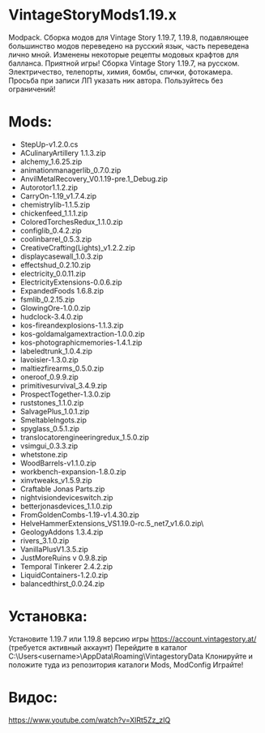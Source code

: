 # VintageStoryMods1.19.x
Modpack. Сборка модов для Vintage Story 1.19.7, 1.19.8, подавляющее большинство модов переведено на русский язык, часть переведена лично мной. Изменены некоторые рецепты модовых крафтов для балланса. Приятной игры!
Сборка Vintage Story 1.19.7, на русском. Электричество, телепорты, химия, бомбы, спички, фотокамера.
Просьба при записи ЛП указать ник автора. Пользуйтесь без ограничений!

# Mods:

* StepUp-v1.2.0.cs
* ACulinaryArtillery 1.1.3.zip
* alchemy_1.6.25.zip
* animationmanagerlib_0.7.0.zip
* AnvilMetalRecovery_V0.1.19-pre.1_Debug.zip
* Autorotor1.1.2.zip
* CarryOn-1.19_v1.7.4.zip
* chemistrylib-1.1.5.zip
* chickenfeed_1.1.1.zip
* ColoredTorchesRedux_1.1.0.zip
* configlib_0.4.2.zip
* coolinbarrel_0.5.3.zip
* CreativeCrafting(Lights)_v1.2.2.zip
* displaycasewall_1.0.3.zip
* effectshud_0.2.10.zip
* electricity_0.0.11.zip
* ElectricityExtensions-0.0.6.zip
* ExpandedFoods 1.6.8.zip
* fsmlib_0.2.15.zip
* GlowingOre-1.0.0.zip
* hudclock-3.4.0.zip
* kos-fireandexplosions-1.1.3.zip
* kos-goldamalgamextraction-1.0.0.zip
* kos-photographicmemories-1.4.1.zip
* labeledtrunk_1.0.4.zip
* lavoisier-1.3.0.zip
* maltiezfirearms_0.5.0.zip
* oneroof_0.9.9.zip
* primitivesurvival_3.4.9.zip
* ProspectTogether-1.3.0.zip
* ruststones_1.1.0.zip
* SalvagePlus_1.0.1.zip
* SmeltableIngots.zip
* spyglass_0.5.1.zip
* translocatorengineeringredux_1.5.0.zip
* vsimgui_0.3.3.zip
* whetstone.zip
* WoodBarrels-v1.1.0.zip
* workbench-expansion-1.8.0.zip
* xinvtweaks_v1.5.9.zip
* Craftable Jonas Parts.zip
* nightvisiondeviceswitch.zip
* betterjonasdevices_1.1.0.zip
* FromGoldenCombs-1.19-v1.4.30.zip
* HelveHammerExtensions_VS1.19.0-rc.5_net7_v1.6.0.zip\
* GeologyAddons 1.3.4.zip
* rivers_3.1.0.zip
* VanillaPlusV1.3.5.zip
* JustMoreRuins v 0.9.8.zip
* Temporal Tinkerer 2.4.2.zip
* LiquidContainers-1.2.0.zip
* balancedthirst_0.0.24.zip
  
# Установка:
Установите 1.19.7 или 1.19.8 версию игры https://account.vintagestory.at/
(требуется активный аккаунт)
Перейдите в каталог C:\Users\<username>\AppData\Roaming\VintagestoryData
Клонируйте и положите туда из репозитория каталоги Mods, ModConfig
Играйте!

# Видос:
https://www.youtube.com/watch?v=XlRt5Zz_zIQ
